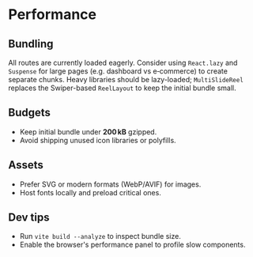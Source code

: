 # Performance

## Bundling

All routes are currently loaded eagerly. Consider using `React.lazy` and `Suspense` for large pages (e.g. dashboard vs e‑commerce) to create separate chunks. Heavy libraries should be lazy-loaded; `MultiSlideReel` replaces the Swiper-based `ReelLayout` to keep the initial bundle small.

## Budgets

- Keep initial bundle under **200 kB** gzipped.
- Avoid shipping unused icon libraries or polyfills.

## Assets

- Prefer SVG or modern formats (WebP/AVIF) for images.
- Host fonts locally and preload critical ones.

## Dev tips

- Run `vite build --analyze` to inspect bundle size.
- Enable the browser's performance panel to profile slow components.
